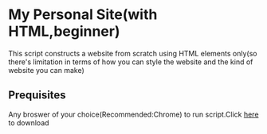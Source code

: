 # My Personal Site(with HTML,beginner)
This script constructs a website from scratch using HTML elements only(so there's limitation in terms of how you can style the website and the kind of website you can make)

## Prequisites
Any broswer of your choice(Recommended:Chrome) to run script.Click [here](https://www.google.com/chrome/?brand=GGRF&utm_source=google.com&utm_medium=material-callout&utm_campaign=cws&utm_keyword=GGRF) to download

